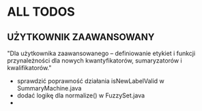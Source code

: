 # ALL TODOS

## UŻYTKOWNIK ZAAWANSOWANY
"Dla użytkownika zaawansowanego – definiowanie etykiet i funkcji przynależności dla
nowych kwantyfikatorów, sumaryzatorów i kwalifikatorów."

- sprawdzić poprawność działania isNewLabelValid w SummaryMachine.java
- dodać logikę dla normalize() w FuzzySet.java
- 